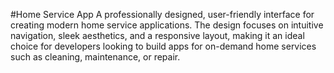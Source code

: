 #Home Service App
A professionally designed, user-friendly interface for creating modern home service applications. The design focuses on intuitive navigation, sleek aesthetics, and a 
responsive layout, making it an ideal choice for developers looking to build apps for on-demand home services such as cleaning, maintenance, or repair.
